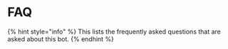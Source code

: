 # FAQ

{% hint style="info" %}
This lists the frequently asked questions that are asked about this bot.
{% endhint %}

